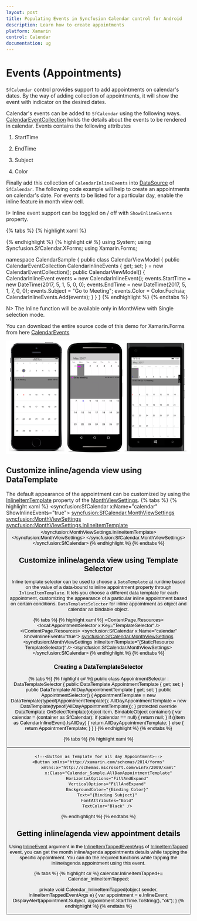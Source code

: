 ```yaml
---
layout: post
title: Populating Events in Syncfusion Calendar control for Android
description: Learn how to create appointments
platform: Xamarin
control: Calendar
documentation: ug
---
```


# Events (Appointments)

`SfCalendar` control provides support to add appointments on calendar's dates. By the way of adding collection of appointments, it will show the event with indicator on the desired dates.

Calendar's events can be added to `SfCalendar` using the following ways. [CalendarEventCollection](https://help.syncfusion.com/cr/cref_files/xamarin/Syncfusion.SfCalendar.XForms~Syncfusion.SfCalendar.XForms.CalendarEventCollection.html) holds the details about the events to be rendered in calendar. Events contains the following attributes

1. StartTime

2. EndTime

3. Subject

4. Color

Finally add this collection of `CalendarInlineEvents` into [DataSource](https://help.syncfusion.com/cr/cref_files/xamarin/Syncfusion.SfCalendar.XForms~Syncfusion.SfCalendar.XForms.SfCalendar~DataSource.html) of `SfCalendar`. The following code example will help to create an appointments on calendar's date. For events to be listed for a particular day, enable the inline feature in month view cell.

I> Inline event support can be toggled on / off with `ShowInlineEvents` property.

{% tabs %}
{% highlight xaml %} 
<?xml version="1.0" encoding="utf-8"?>
<ContentPage xmlns="http://xamarin.com/schemas/2014/forms" xmlns:x="http://schemas.microsoft.com/winfx/2009/xaml" xmlns:local="clr-namespace:CalendarSample" x:Class="CalendarSample.MainPage" xmlns:syncfusion="clr-namespace:Syncfusion.SfCalendar.XForms;assembly=Syncfusion.SfCalendar.XForms">
    <syncfusion:SfCalendar.BindingContext>
        <local:CalendarViewModel/>
    </syncfusion:SfCalendar.BindingContext>
    <syncfusion:SfCalendar x:Name="calendar" ViewMode="MonthView" ShowInlineEvents="true" InlineViewMode="Inline" DataSource="{Binding CalendarInlineEvents}">
    </syncfusion:SfCalendar>
</ContentPage>
{% endhighlight %}
{% highlight c# %}
using System;
using Syncfusion.SfCalendar.XForms;
using Xamarin.Forms;

namespace CalendarSample
{
    public class CalendarViewModel
    {
        public CalendarEventCollection CalendarInlineEvents { get; set; } = new CalendarEventCollection();
        public CalendarViewModel()
        {
            CalendarInlineEvent events = new CalendarInlineEvent();
            events.StartTime = new DateTime(2017, 5, 1, 5, 0, 0);
            events.EndTime = new DateTime(2017, 5, 1, 7, 0, 0);
            events.Subject = "Go to Meeting";
            events.Color = Color.Fuchsia;
            CalendarInlineEvents.Add(events);
        }
    }
}
{% endhighlight %}
{% endtabs %} 

N> The Inline function will be available only in MonthView with Single selection mode.

You can download the entire source code of this demo for Xamarin.Forms from
here [CalendarEvents](https://github.com/SyncfusionExamples/creating-events-in-xamarin.forms-sfcalendar)

![SfCalendar Inline events](images/events.png)

## Customize inline/agenda view using DataTemplate

The default appearance of the appointment can be customized by using the [InlineItemTemplate](https://help.syncfusion.com/cr/cref_files/xamarin/Syncfusion.SfCalendar.XForms~Syncfusion.SfCalendar.XForms.MonthViewSettings~InlineItemTemplate.html) property of the [MonthViewSettings](https://help.syncfusion.com/cr/cref_files/xamarin/Syncfusion.SfCalendar.XForms~Syncfusion.SfCalendar.XForms.MonthViewSettings.html).
{% tabs %}
{% highlight xaml %}
    <syncfusion:SfCalendar x:Name="calendar" ShowInlineEvents="true">
        <syncfusion:SfCalendar.MonthViewSettings>
            <syncfusion:MonthViewSettings>
                <syncfusion:MonthViewSettings.InlineItemTemplate>
                    <DataTemplate>
                        <Button BackgroundColor="Purple" Text="{Binding Subject}" TextColor="White" />
                    </DataTemplate>
                </syncfusion:MonthViewSettings.InlineItemTemplate>
            </syncfusion:MonthViewSettings>
        </syncfusion:SfCalendar.MonthViewSettings>
    </syncfusion:SfCalendar> 
{% endhighlight %}
{% endtabs %} 

## Customize inline/agenda view using Template Selector

Inline template selector can be used to choose a `DataTemplate` at runtime based on the value of a data-bound to inline appointment property through `InlineItemTemplate`. It lets you choose a different data template for each appointment, customizing the appearance of a particular inline appointment based on certain conditions. `DataTemplateSelector` for inline appointment as object and calendar as bindable object.

{% tabs %}
{% highlight xaml %}
    <ContentPage.Resources>
        <ResourceDictionary>
            <local:AppointmentSelector x:Key="TemplateSelector" />
        </ResourceDictionary>
    </ContentPage.Resources>
    <syncfusion:SfCalendar x:Name="calendar"  ShowInlineEvents="true">
        <syncfusion:SfCalendar.MonthViewSettings>
            <syncfusion:MonthViewSettings InlineItemTemplate="{StaticResource TemplateSelector}" />
        </syncfusion:SfCalendar.MonthViewSettings>
    </syncfusion:SfCalendar> 
{% endhighlight %}
{% endtabs %} 

### Creating a DataTemplateSelector
{% tabs %}
{% highlight c# %}
    public class AppointmentSelector : DataTemplateSelector
    {
        public DataTemplate AppointmentTemplate { get; set; }
        public DataTemplate AllDayAppointmentTemplate { get; set; }
        public AppointmentSelector()
        {
            AppointmentTemplate = new DataTemplate(typeof(AppointmentTemplate));
            AllDayAppointmentTemplate = new DataTemplate(typeof(AllDayAppointmentTemplate));
        }
        protected override DataTemplate OnSelectTemplate(object item, BindableObject container)
        {
            var calendar = (container as SfCalendar);
            if (calendar == null)
            {
                return null;
            }
            if ((item as CalendarInlineEvent).IsAllDay)
            {
                return AllDayAppointmentTemplate;
            }
            else
            {
                return AppointmentTemplate;
            }
        }
    } 
{% endhighlight %}
{% endtabs %} 

{% tabs %}
{% highlight xaml %}
    <!--<Button as Template for inline Appointment>-->
    <Button xmlns="http://xamarin.com/schemas/2014/forms" 
            xmlns:x="http://schemas.microsoft.com/winfx/2009/xaml" 
            x:Class="Calendar_Sample.AppointmentTemplate" 
            HorizontalOptions="FillAndExpand"
            VerticalOptions="FillAndExpand" 
            BackgroundColor="{Binding Color}" 
            Text="{Binding Subject}" 
            FontAttributes="Bold" 
            TextColor="White" /> 
            
    <!--<Button as Template for all day Appointment>-->
    <Button xmlns="http://xamarin.com/schemas/2014/forms"
            xmlns:x="http://schemas.microsoft.com/winfx/2009/xaml"
            x:Class="Calendar_Sample.AllDayAppointmentTemplate"
            HorizontalOptions="FillAndExpand" 
            VerticalOptions="FillAndExpand" 
            BackgroundColor="{Binding Color}" 
            Text="{Binding Subject}" 
            FontAttributes="Bold" 
            TextColor="Black" /> 
{% endhighlight %}
{% endtabs %} 

## Getting inline/agenda view appointment details

Using  [InlineEvent](https://help.syncfusion.com/cr/cref_files/xamarin/Syncfusion.SfCalendar.XForms~Syncfusion.SfCalendar.XForms.InlineItemTappedEventArgs~InlineEvent.html) argument in the [InlineItemTappedEventArgs](https://help.syncfusion.com/cr/cref_files/xamarin/Syncfusion.SfCalendar.XForms~Syncfusion.SfCalendar.XForms.InlineItemTappedEventArgs.html) 
of [InlineItemTapped](https://help.syncfusion.com/cr/cref_files/xamarin/Syncfusion.SfCalendar.XForms~Syncfusion.SfCalendar.XForms.SfCalendar~InlineItemTapped_EV.html)  event, you can get the month inline/agenda appointments details while tapping the specific appointment. You can do the required functions while tapping the inline/agenda appointment using this event.

{% tabs %}
{% highlight c# %}
calendar.InlineItemTapped+= Calendar_InlineItemTapped; 

private void Calendar_InlineItemTapped(object sender, InlineItemTappedEventArgs e)
    {
        var appointment = e.InlineEvent;
        DisplayAlert(appointment.Subject, appointment.StartTime.ToString(), "ok");
    } 
{% endhighlight %}
{% endtabs %}	